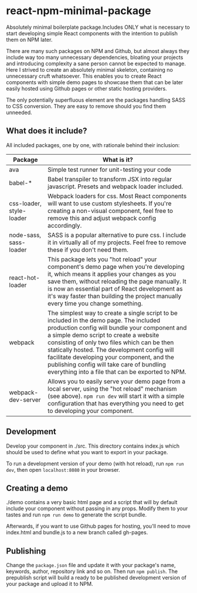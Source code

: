 # react-npm-minimal-package

Absolutely minimal boilerplate package.Includes ONLY what is necessary to start developing simple React components with the intention to publish them on NPM later.

There are many such packages on NPM and Github, but almost always they include way too many unnecessary dependencies, bloating your projects and introducing complexity a sane person cannot be expected to manage. Here I strived to create an absolutely minimal skeleton, containing no unnecessary cruft whatsoever. This enables you to create React components with simple demo pages to showcase them that can be later easily hosted using Github pages or other static hosting providers.

The only potentially superfluous element are the packages handling SASS to CSS conversion. They are easy to remove should you find them unneeded.

## What does it include?
All included packages, one by one, with rationale behind their inclusion:

| Package                  | What is it?                                                                                                                                                                                                                                                                                                                                                                                                                     |
|--------------------------|---------------------------------------------------------------------------------------------------------------------------------------------------------------------------------------------------------------------------------------------------------------------------------------------------------------------------------------------------------------------------------------------------------------------------------|
| ava                      | Simple test runner for unit-testing your code                                                                                                                                                                                                                                                                                                                                                                                   |
| babel-*                  | Babel transpiler to transform JSX into regular javascript. Presets and webpack loader included.                                                                                                                                                                                                                                                                                                                                 |
| css-loader, style-loader | Webpack loaders for css. Most React components will want to use custom stylesheets. If you're creating a non-visual component, feel free to remove this and adjust webpack config accordingly.                                                                                                                                                                                                                                  |
| node-sass, sass-loader   | SASS is a popular alternative to pure css. I include it in virtually all of my projects. Feel free to remove these if you don't need them.                                                                                                                                                                                                                                                                                      |
| react-hot-loader         | This package lets you "hot reload" your component's demo page when you're developing it, which means it applies your changes as you save them, without reloading the page manually. It is now an essential part of React development as it's way faster than building the project manually every time you change something.                                                                                                     |
| webpack                  | The simplest way to create a single script to be included in the demo page. The included production config will bundle your component and a simple demo script to create a website consisting of only two files which can be then statically hosted. The development config will facilitate developing your component, and the publishing config will take care of bundling everything into a file that can be exported to NPM. |
| webpack-dev-server       | Allows you to easily serve your demo page from a local server, using the "hot reload" mechanism (see above). `npm run dev` will start it with a simple configuration that has everything you need to get to developing your component.                                                                                                                                                                                          |

## Development
Develop your component in ./src. This directory contains index.js which should be used to define what you want to export in your package.

To run a development version of your demo (with hot reload), run `npm run dev`, then open `localhost:8080` in your browser.

## Creating a demo
./demo contains a very basic html page and a script that will by default include your component without passing in any props. Modify them to your tastes and run `npm run demo` to generate the script bundle. 

Afterwards, if you want to use Github pages for hosting, you'll need to move index.html and bundle.js to a new branch called gh-pages.

## Publishing
Change the `package.json` file and update it with your package's name, keywords, author, repository link and so on. Then run `npm publish`. The prepublish script will build a ready to be published development version of your package and upload it to NPM.
